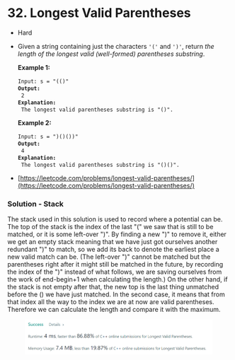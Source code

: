 # 32. Longest Valid Parentheses

* Hard
*   Given a string containing just the characters `'('` and `')'`, return _the length of the longest valid (well-formed) parentheses substring_.

    &#x20;

    **Example 1:**

    <pre><code>Input: s = "(()"
    <strong>Output:
    </strong> 2
    <strong>Explanation:
    </strong> The longest valid parentheses substring is "()".</code></pre>

    **Example 2:**

    <pre><code>Input: s = ")()())"
    <strong>Output:
    </strong> 4
    <strong>Explanation:
    </strong> The longest valid parentheses substring is "()()".</code></pre>
* [https://leetcode.com/problems/longest-valid-parentheses/](https://leetcode.com/problems/longest-valid-parentheses/)

### Solution - Stack

The stack used in this solution is used to record where a potential can be. The top of the stack is the index of the last "(" we saw that is still to be matched, or it is some left-over ")". By finding a new ")" to remove it, either we get an empty stack meaning that we have just got ourselves another redundant ")" to match, so we add its back to denote the earliest place a new valid match can be. (The left-over ")" cannot be matched but the parentheses right after it might still be matched in the future, by recording the index of the ")" instead of what follows, we are saving ourselves from the work of end-begin+1 when calculating the length.) On the other hand, if the stack is not empty after that, the new top is the last thing unmatched before the () we have just matched. In the second case, it means that from that index all the way to the index we are at now are valid parentheses. Therefore we can calculate the length and compare it with the maximum.&#x20;

<figure><img src="../.gitbook/assets/image (3) (2).png" alt=""><figcaption></figcaption></figure>
